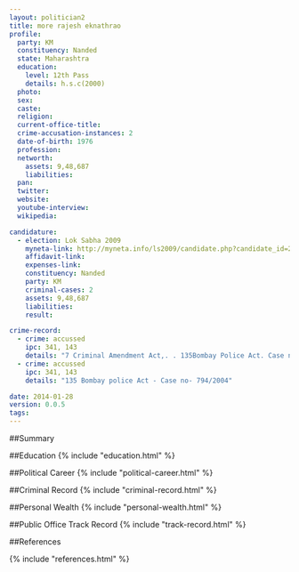 ```yaml
---
layout: politician2
title: more rajesh eknathrao
profile: 
  party: KM
  constituency: Nanded
  state: Maharashtra
  education: 
    level: 12th Pass
    details: h.s.c(2000)
  photo: 
  sex: 
  caste: 
  religion: 
  current-office-title: 
  crime-accusation-instances: 2
  date-of-birth: 1976
  profession: 
  networth: 
    assets: 9,48,687
    liabilities: 
  pan: 
  twitter: 
  website: 
  youtube-interview: 
  wikipedia: 

candidature: 
  - election: Lok Sabha 2009
    myneta-link: http://myneta.info/ls2009/candidate.php?candidate_id=269
    affidavit-link: 
    expenses-link: 
    constituency: Nanded 
    party: KM
    criminal-cases: 2
    assets: 9,48,687
    liabilities: 
    result:  

crime-record: 
  - crime: accussed
    ipc: 341, 143
    details: "7 Criminal Amendment Act,. . 135Bombay Police Act. Case no- SC- 1137/98" 
  - crime: accussed
    ipc: 341, 143
    details: "135 Bombay police Act - Case no- 794/2004" 

date: 2014-01-28
version: 0.0.5
tags: 
---
```

##Summary


##Education
{% include "education.html" %}


##Political Career
{% include "political-career.html" %}


##Criminal Record
{% include "criminal-record.html" %}


##Personal Wealth
{% include "personal-wealth.html" %}


##Public Office Track Record
{% include "track-record.html" %}


##References


{% include "references.html" %}
